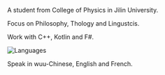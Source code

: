 A student from College of Physics in Jilin University.

Focus on Philosophy, Thology and Lingustcis.

Work with C++, Kotlin and F#.

![Languages](https://wakatime.com/share/@4e277c11-ea7b-404f-aee7-482e2286bc3a/ddaf8639-9142-4562-8c8f-4cfe05162870.png)

Speak in wuu-Chinese, English and French.
